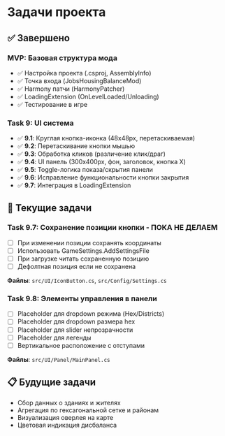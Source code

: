 # Задачи проекта

## ✅ Завершено

### MVP: Базовая структура мода
- ✅ Настройка проекта (.csproj, AssemblyInfo)
- ✅ Точка входа (JobsHousingBalanceMod)
- ✅ Harmony патчи (HarmonyPatcher)
- ✅ LoadingExtension (OnLevelLoaded/Unloading)
- ✅ Тестирование в игре

### Task 9: UI система
- ✅ **9.1**: Круглая кнопка-иконка (48x48px, перетаскиваемая)
- ✅ **9.2**: Перетаскивание кнопки мышью
- ✅ **9.3**: Обработка кликов (различение клик/драг)
- ✅ **9.4**: UI панель (300x400px, фон, заголовок, кнопка X)
- ✅ **9.5**: Toggle-логика показа/скрытия панели
- ✅ **9.6**: Исправление функциональности кнопки закрытия
- ✅ **9.7**: Интеграция в LoadingExtension

## 🔄 Текущие задачи

### Task 9.7: Сохранение позиции кнопки - ПОКА НЕ ДЕЛАЕМ
- [ ] При изменении позиции сохранять координаты
- [ ] Использовать GameSettings.AddSettingsFile
- [ ] При загрузке читать сохраненную позицию
- [ ] Дефолтная позиция если не сохранена

**Файлы**: `src/UI/IconButton.cs`, `src/Config/Settings.cs`

### Task 9.8: Элементы управления в панели
- [ ] Placeholder для dropdown режима (Hex/Districts)
- [ ] Placeholder для dropdown размера hex
- [ ] Placeholder для slider непрозрачности
- [ ] Placeholder для легенды
- [ ] Вертикальное расположение с отступами

**Файлы**: `src/UI/Panel/MainPanel.cs`

## 📋 Будущие задачи
- Сбор данных о зданиях и жителях
- Агрегация по гексагональной сетке и районам
- Визуализация оверлея на карте
- Цветовая индикация дисбаланса